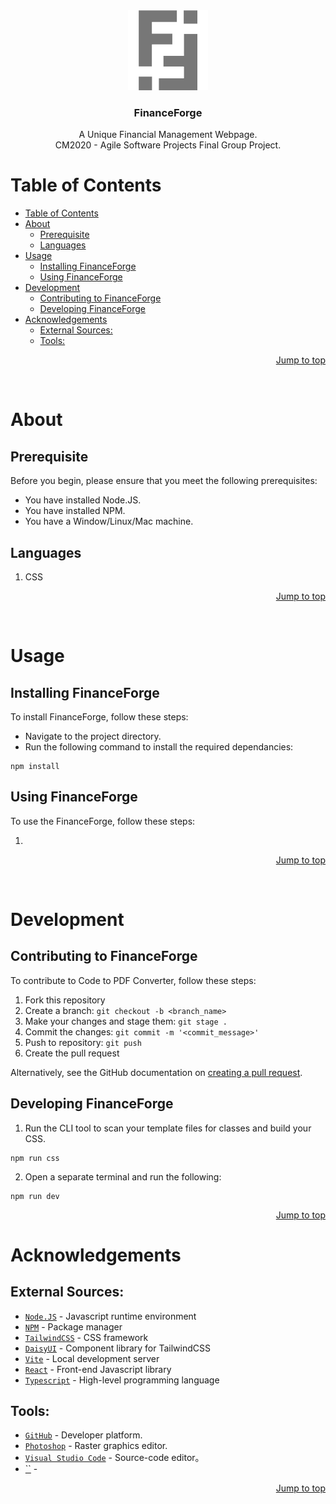 <div id="header" align="center">
  <a href="https://github.com/Jx1126/asp-final">
    <img src="./public/logo_gray.png" alt="FinanceForge Logo" height="128">
  </a>

  <h3 align="center">FinanceForge</h3>

  <p align="center">
    A Unique Financial Management Webpage.<br>
    CM2020 - Agile Software Projects Final Group Project.
  </p>
</div>

# Table of Contents
- [Table of Contents](#table-of-contents)
- [About](#about)
  - [Prerequisite](#prerequisite)
  - [Languages](#languages)
- [Usage](#usage)
  - [Installing FinanceForge](#installing-financeforge)
  - [Using FinanceForge](#using-financeforge)
- [Development](#development)
  - [Contributing to FinanceForge](#contributing-to-financeforge)
  - [Developing FinanceForge](#developing-financeforge)
- [Acknowledgements](#acknowledgements)
  - [External Sources:](#external-sources)
  - [Tools:](#tools)

<p align="right"><a href="#">Jump to top</a></p>
<br>

# About

## Prerequisite

Before you begin, please ensure that you meet the following prerequisites:

- You have installed Node.JS.
- You have installed NPM.
- You have a Window/Linux/Mac machine.

## Languages

1. CSS

<p align="right"><a href="#">Jump to top</a></p>
<br>

# Usage

## Installing FinanceForge

To install FinanceForge, follow these steps:

- Navigate to the project directory.
- Run the following command to install the required dependancies:

```
npm install
```

## Using FinanceForge

To use the FinanceForge, follow these steps:

1.  

<p align="right"><a href="#">Jump to top</a></p>

<br>

# Development

## Contributing to FinanceForge

To contribute to Code to PDF Converter, follow these steps:

1. Fork this repository
2. Create a branch: `git checkout -b <branch_name>`
3. Make your changes and stage them: `git stage .`
4. Commit the changes: `git commit -m '<commit_message>'`
5. Push to repository: `git push`
6. Create the pull request

Alternatively, see the GitHub documentation on [creating a pull request](https://help.github.com/articles/creating-a-pull-request/).

## Developing FinanceForge
1. Run the CLI tool to scan your template files for classes and build your CSS.
```
npm run css
```
2. Open a separate terminal and run the following:
```
npm run dev
```

<p align="right"><a href="#">Jump to top</a></p>

# Acknowledgements
## External Sources:
- [`Node.JS`](https://nodejs.org/en) - Javascript runtime environment
- [`NPM`](https://www.npmjs.com/) - Package manager
- [`TailwindCSS`](https://tailwindcss.com/) - CSS framework
- [`DaisyUI`](https://daisyui.com/) - Component library for TailwindCSS
- [`Vite`](https://vitejs.dev/) - Local development server
- [`React`](https://react.dev/) - Front-end Javascript library
- [`Typescript`](https://www.typescriptlang.org/) - High-level programming language

## Tools:
- [`GitHub`](https://github.com/) - Developer platform.
- [`Photoshop`](https://www.adobe.com/sg/products/photoshop.html) - Raster graphics editor.
- [`Visual Studio Code`](https://code.visualstudio.com/) - Source-code editor。
- [``]() - 

<p align="right"><a href="#">Jump to top</a></p>
